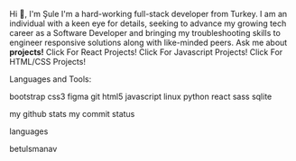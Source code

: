 
Hi 👋, I'm Şule
I'm a hard-working full-stack developer from Turkey.
I am an individual with a keen eye for details,
seeking to advance my growing tech career as a Software Developer and
bringing my troubleshooting skills to engineer responsive solutions along with like-minded peers.
Ask me about **projects!**
Click For React Projects!
Click For Javascript Projects!
Click For HTML/CSS Projects!
 

Languages and Tools:
 

bootstrap css3 figma git html5 javascript linux python react sass sqlite

 

my github stats  my commit status

languages

betulsmanav
